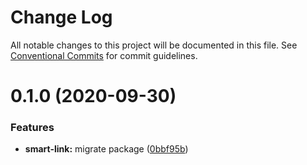 # Change Log

All notable changes to this project will be documented in this file.
See [Conventional Commits](https://conventionalcommits.org) for commit guidelines.

# 0.1.0 (2020-09-30)


### Features

* **smart-link:** migrate package ([0bbf95b](https://github.com/lihbr/utils-nuxt/commit/0bbf95be85419587db63cb4753d6ae32db30d17a))

